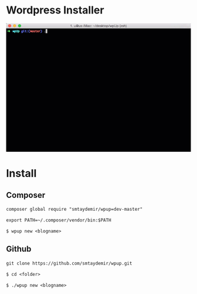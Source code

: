 # Wordpress Installer

![cat](https://github.com/smtaydemir/wpup/blob/master/intro.gif?raw=true)

# Install 

## Composer

```
composer global require "smtaydemir/wpup=dev-master"
```

```
export PATH=~/.composer/vendor/bin:$PATH
```

```
$ wpup new <blogname>
```

## Github

```
git clone https://github.com/smtaydemir/wpup.git
```

```
$ cd <folder>
```

```
$ ./wpup new <blogname>
```

